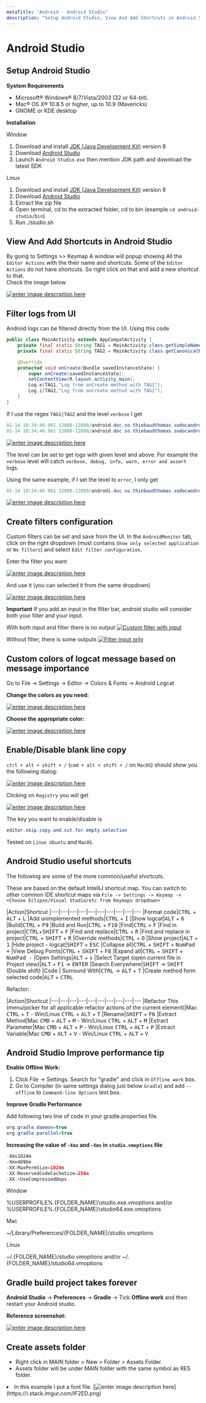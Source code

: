 ```yaml
---
metaTitle: "Android - Android Studio"
description: "Setup Android Studio, View And Add Shortcuts in Android Studio, Filter logs from UI, Create filters configuration, Custom colors of logcat message based on message importance, Enable/Disable blank line copy, Android Studio useful shortcuts, Android Studio Improve performance tip, Gradle build project takes forever, Create assets folder"
---
```


# Android Studio



## Setup Android Studio


**System Requirements**

- Microsoft® Windows® 8/7/Vista/2003 (32 or 64-bit).
- Mac® OS X® 10.8.5 or higher, up to 10.9 (Mavericks)
- GNOME or KDE desktop

**Installation**

Window

1. Download and install [JDK (Java Development Kit)](http://www.oracle.com/technetwork/java/javase/downloads/jdk8-downloads-2133151.html) version 8
1. Download [Android Studio](https://developer.android.com/studio/index.html)
1. Launch `Android Studio.exe` then mention JDK path and download the latest SDK

Linux

1. Download and install [JDK (Java Development Kit)](http://www.oracle.com/technetwork/java/javase/downloads/jdk8-downloads-2133151.html) version 8
1. Download [Android Studio](https://developer.android.com/studio/index.html)
1. Extract the zip file
1. Open terminal, cd to the extracted folder, cd to bin (example `cd android-studio/bin`)
1. Run ./studio.sh



## View And Add Shortcuts in Android Studio


By going to Settings >> Keymap A window will popup showing All the `Editor Actions` with the their name and shortcuts. Some of the `Editor Actions` do not have shortcuts. So right click on that and add a new shortcut to that.<br />
Check the image below

[<img src="http://i.stack.imgur.com/bjDlR.png" alt="enter image description here" />](http://i.stack.imgur.com/bjDlR.png)



## Filter logs from UI


Android logs can be filtered directly from the UI. Using this code

```java
public class MainActivity extends AppCompatActivity {
    private final static String TAG1 = MainActivity.class.getSimpleName();
    private final static String TAG2 = MainActivity.class.getCanonicalName();

    @Override
    protected void onCreate(Bundle savedInstanceState) {
        super.onCreate(savedInstanceState);
        setContentView(R.layout.activity_main);
        Log.e(TAG1,"Log from onCreate method with TAG1");
        Log.i(TAG2,"Log from onCreate method with TAG2");
    }
}

```

If I use the regex `TAG1|TAG2` and the level `verbose` I get

```java
01-14 10:34:46.961 12880-12880/android.doc.so.thiebaudthomas.sodocandroid E/MainActivity: Log from onCreate method with TAG1
01-14 10:34:46.961 12880-12880/android.doc.so.thiebaudthomas.sodocandroid I/androdi.doc.so.thiebaudthomas.sodocandroid.MainActivity: Log from onCreate method with TAG2

```

[<img src="http://i.stack.imgur.com/NkuER.png" alt="enter image description here" />](http://i.stack.imgur.com/NkuER.png)

The level can be set to get logs with given level and above. For example the `verbose` level will catch `verbose, debug, info, warn, error and assert` logs.

Using the same example, if I set the level to `error`, I only get

```java
01-14 10:34:46.961 12880-12880/androdi.doc.so.thiebaudthomas.sodocandroid E/MainActivity: Log from onCreate method with TAG1

```

[<img src="http://i.stack.imgur.com/8i6o0.png" alt="enter image description here" />](http://i.stack.imgur.com/8i6o0.png)



## Create filters configuration


Custom filters can be set and save from the UI. In the `AndroidMonitor` tab, click on the right dropdown (must contains `Show only selected application` or `No filters`) and select `Edit filter configuration`.

Enter the filter you want

[<img src="http://i.stack.imgur.com/0cm2p.png" alt="enter image description here" />](http://i.stack.imgur.com/0cm2p.png)

And use it (you can selected it from the same dropdown)

[<img src="http://i.stack.imgur.com/5ujVM.png" alt="enter image description here" />](http://i.stack.imgur.com/5ujVM.png)

**Important** If you add an input in the filter bar, android studio will consider both your filter and your input.

With both input and filter there is no output
[<img src="http://i.stack.imgur.com/oSuUP.png" alt="Custom filter with input" />](http://i.stack.imgur.com/oSuUP.png)

Without filter, there is some outputs
[<img src="http://i.stack.imgur.com/31oP6.png" alt="Filter input only" />](http://i.stack.imgur.com/31oP6.png)



## Custom colors of logcat message based on message importance


Go to File -> Settings -> Editor -> Colors & Fonts -> Android Logcat

**Change the colors as you need:**

[<img src="http://i.stack.imgur.com/Dg8rG.png" alt="enter image description here" />](http://i.stack.imgur.com/Dg8rG.png)

**Choose the appropriate color:**

[<img src="http://i.stack.imgur.com/GZpbS.png" alt="enter image description here" />](http://i.stack.imgur.com/GZpbS.png)



## Enable/Disable blank line copy


`ctrl + alt + shift + /` (`cmd + alt + shift + /` on `MacOS`) should show you the following dialog:

[<img src="http://i.stack.imgur.com/YZ5Ax.png" alt="enter image description here" />](http://i.stack.imgur.com/YZ5Ax.png)

Clicking on `Registry` you will get

[<img src="http://i.stack.imgur.com/LC1p9.png" alt="enter image description here" />](http://i.stack.imgur.com/LC1p9.png)

The key you want to enable/disable is

```java
editor.skip.copy.and.cut.for.empty.selection

```

Tested on `Linux Ubuntu` and `MacOS`.



## Android Studio useful shortcuts


The following are some of the more common/useful shortcuts.

These are based on the default IntelliJ shortcut map. You can switch to other common IDE shortcut maps via `File -> Settings -> Keymap -> <Choose Eclipse/Visual Studio/etc from Keymaps dropdown>`

|Action|Shortcut
|---|---|---|---|---|---|---|---|---|---
|Format code|<kbd>CTRL</kbd> + <kbd>ALT</kbd> + <kbd>L</kbd>
|Add unimplemented methods|<kbd>CTRL</kbd> + <kbd>I</kbd>
|Show logcat|<kbd>ALT</kbd> + <kbd>6</kbd>
|Build|<kbd>CTRL</kbd> + <kbd>F9</kbd>
|Build and Run|<kbd>CTRL</kbd> + <kbd>F10</kbd>
|Find|<kbd>CTRL</kbd> + <kbd>F</kbd>
|Find in project|<kbd>CTRL</kbd>+<kbd>SHIFT</kbd> + <kbd>F</kbd>
|Find and replace|<kbd>CTRL</kbd> + <kbd>R</kbd>
|Find and replace in project|<kbd>CTRL</kbd> + <kbd>SHIFT</kbd> + <kbd>R</kbd>
|Override methods|<kbd>CTRL</kbd> + <kbd>O</kbd>
|Show project|<kbd>ALT</kbd> + <kbd>1</kbd>
|Hide project - logcat|<kbd>SHIFT</kbd> + <kbd>ESC</kbd>
|Collapse all|<kbd>CTRL</kbd> + <kbd>SHIFT</kbd> + <kbd>NumPad +</kbd>
|View Debug Points|<kbd>CTRL</kbd> + <kbd>SHIFT</kbd> + <kbd>F8</kbd>
|Expand all|<kbd>CTRL</kbd> + <kbd>SHIFT</kbd> + <kbd>NumPad -</kbd>
|Open Settings|<kbd>ALT</kbd> + <kbd>s</kbd>
|Select Target (open current file in Project view)|<kbd>ALT</kbd> + <kbd>F1</kbd> → <kbd>ENTER</kbd>
|Search Everywhere|<kbd>SHIFT</kbd> → <kbd>SHIFT</kbd> (Double shift)
|Code | Surround With|<kbd>CTRL</kbd> → <kbd>ALT</kbd> + <kbd>T</kbd>
|Create method form selected code|<kbd>ALT</kbd> + <kbd>CTRL</kbd>

Refactor:

|Action|Shortcut
|---|---|---|---|---|---|---|---|---|---
|Refactor This (menu/picker for all applicable refactor actions of the current element)|Mac <kbd>CTRL</kbd> + <kbd>T</kbd> - Win/Linux <kbd>CTRL</kbd> + <kbd>ALT</kbd> + <kbd>T</kbd>
|Rename|<kbd>SHIFT</kbd> + <kbd>F6</kbd>
|Extract Method|Mac <kbd>CMD</kbd> + <kbd>ALT</kbd> + <kbd>M</kbd> - Win/Linux <kbd>CTRL</kbd> + <kbd>ALT</kbd> + <kbd>M</kbd>
|Extract Parameter|Mac <kbd>CMD</kbd> + <kbd>ALT</kbd> + <kbd>P</kbd> - Win/Linux <kbd>CTRL</kbd> + <kbd>ALT</kbd> + <kbd>P</kbd>
|Extract Variable|Mac <kbd>CMD</kbd> + <kbd>ALT</kbd> + <kbd>V</kbd> - Win/Linux <kbd>CTRL</kbd> + <kbd>ALT</kbd> + <kbd>V</kbd>



## Android Studio Improve performance tip


**Enable Offline Work:**

1. Click File -> Settings. Search for "gradle" and click in `Offline work` box.
1. Go to Compiler (in same settings dialog just below `Gradle`) and add `--offline` to `Command-line Options` text box.

**Improve Gradle Performance**

Add following two line of code in your gradle.properties file.

```java
org.gradle.daemon=true
org.gradle.parallel=true

```

**Increasing the value of `-Xmx` and `-Xms` in `studio.vmoptions` file**

```java
-Xms1024m
-Xmx4096m
-XX:MaxPermSize=1024m
-XX:ReservedCodeCacheSize=256m
-XX:+UseCompressedOops

```

Window

> 
<p>%USERPROFILE%.{FOLDER_NAME}\studio.exe.vmoptions and/or
%USERPROFILE%.{FOLDER_NAME}\studio64.exe.vmoptions</p>


Mac

> 
~/Library/Preferences/{FOLDER_NAME}/studio.vmoptions


Linux

> 
<p>~/.{FOLDER_NAME}/studio.vmoptions and/or
~/.{FOLDER_NAME}/studio64.vmoptions</p>




## Gradle build project takes forever


**Android Studio** -> **Preferences** -> **Gradle** -> Tick  **Offline work** and then restart your Android studio.

**Reference screenshot:**

[<img src="http://i.stack.imgur.com/VhZL5.png" alt="enter image description here" />](http://i.stack.imgur.com/VhZL5.png)



## Create assets folder


- Right click in MAIN folder > New > Folder > Assets Folder.
- Assets folder will be under MAIN folder with the same symbol as RES folder.
<li>In this example I put a font file.
[<img src="https://i.stack.imgur.com/IF2ED.png" alt="enter image description here" />](https://i.stack.imgur.com/IF2ED.png)</li>

